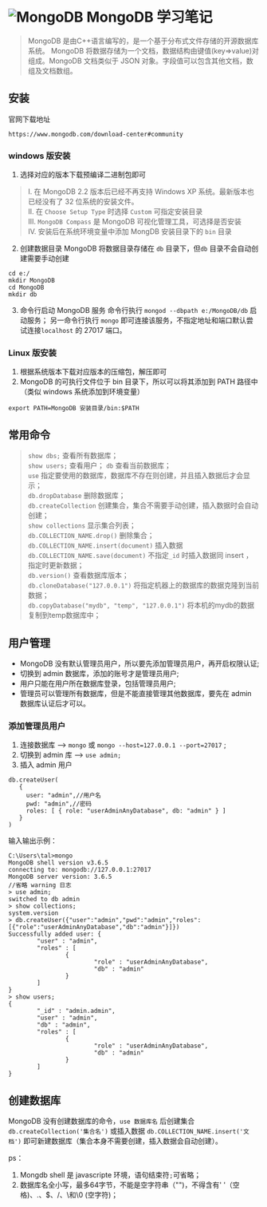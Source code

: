 # ![MongoDB][1] MongoDB 学习笔记 
> MongoDB 是由C++语言编写的，是一个基于分布式文件存储的开源数据库系统。
> MongoDB 将数据存储为一个文档，数据结构由键值(key=>value)对组成。MongoDB 文档类似于 JSON 对象。字段值可以包含其他文档，数组及文档数组。
## 安装

官网下载地址

```
https://www.mongodb.com/download-center#community
```
### windows 版安装

1. 选择对应的版本下载预编译二进制包即可

> Ⅰ. 在 MongoDB 2.2 版本后已经不再支持 Windows XP 系统。最新版本也已经没有了 32 位系统的安装文件。           
> Ⅱ. 在 `Choose Setup Type` 时选择 `Custom` 可指定安装目录            
> Ⅲ. `MongoDB Compass` 是 MongoDB 可视化管理工具，可选择是否安装         
> Ⅳ. 安装后在系统环境变量中添加 MongDB 安装目录下的 `bin` 目录         

2. 创建数据目录
MongoDB 将数据目录存储在 `db` 目录下，但`db` 目录不会自动创建需要手动创建
```
cd e:/
mkdir MongoDB
cd MongoDB
mkdir db
```

3. 命令行启动 MongoDB 服务
命令行执行 `mongod --dbpath e:/MongoDB/db` 启动服务；
另一命令行执行 `mongo` 即可连接该服务，不指定地址和端口默认尝试连接`localhost` 的 27017 端口。

### Linux 版安装
1. 根据系统版本下载对应版本的压缩包，解压即可
2. MongoDB 的可执行文件位于 bin 目录下，所以可以将其添加到 PATH 路径中（类似 windows 系统添加到环境变量）    
```
export PATH=MongoDB 安装目录/bin:$PATH
```

## 常用命令
> `show dbs;` 查看所有数据库；      
> `show users;` 查看用户；
> `db` 查看当前数据库；     
> `use` 指定要使用的数据库，数据库不存在则创建，并且插入数据后才会显示；        
> `db.dropDatabase` 删除数据库；      
> `db.createCollection` 创建集合，集合不需要手动创建，插入数据时会自动创建；      
> `show collections` 显示集合列表；   
> `db.COLLECTION_NAME.drop()` 删除集合；     
> `db.COLLECTION_NAME.insert(document)` 插入数据        
> `db.COLLECTION_NAME.save(document)` 不指定`_id` 时插入数据同 insert ，指定时更新数据；     
> `db.version()` 查看数据库版本；       
> `db.cloneDatabase("127.0.0.1")`   将指定机器上的数据库的数据克隆到当前数据；     
> `db.copyDatabase("mydb", "temp", "127.0.0.1")`  将本机的mydb的数据复制到temp数据库中；

## 用户管理 
- MongoDB 没有默认管理员用户，所以要先添加管理员用户，再开启权限认证;
- 切换到 admin 数据库，添加的账号才是管理员用户;
- 用户只能在用户所在数据库登录，包括管理员用户;
- 管理员可以管理所有数据库，但是不能直接管理其他数据库，要先在 admin 数据库认证后才可以。

### 添加管理员用户
1. 连接数据库 --> `mongo` 或 `mongo --host=127.0.0.1 --port=27017` ;
2. 切换到 admin 库 --> `use admin;`
3. 插入 admin 用户
```
db.createUser(
   {
     user: "admin",//用户名
     pwd: "admin",//密码
     roles: [ { role: "userAdminAnyDatabase", db: "admin" } ]
   }
)
```
输入输出示例：
```
C:\Users\tal>mongo
MongoDB shell version v3.6.5
connecting to: mongodb://127.0.0.1:27017
MongoDB server version: 3.6.5
//省略 warning 日志
> use admin;
switched to db admin
> show collections;
system.version
> db.createUser({"user":"admin","pwd":"admin","roles":[{"role":"userAdminAnyDatabase","db":"admin"}]})
Successfully added user: {
        "user" : "admin",
        "roles" : [
                {
                        "role" : "userAdminAnyDatabase",
                        "db" : "admin"
                }
        ]
}
> show users;
{
        "_id" : "admin.admin",
        "user" : "admin",
        "db" : "admin",
        "roles" : [
                {
                        "role" : "userAdminAnyDatabase",
                        "db" : "admin"
                }
        ]
}

```


## 创建数据库
MongoDB 没有创建数据库的命令，`use 数据库名` 后创建集合 `db.createCollection('集合名')` 或插入数据 `db.COLLECTION_NAME.insert('文档')` 即可新建数据库（集合本身不需要创建，插入数据会自动创建）。  

ps：     
1. Mongdb shell 是 javascripte 环境，语句结束符`;`可省略；   
2. 数据库名全小写，最多64字节，不能是空字符串（"")，不得含有' '（空格)、.、$、/、\和\0 (空字符)；


[1]: https://raw.githubusercontent.com/tianqing2117/DailyProgress/master/image/MongoDB/mongoDB.png


